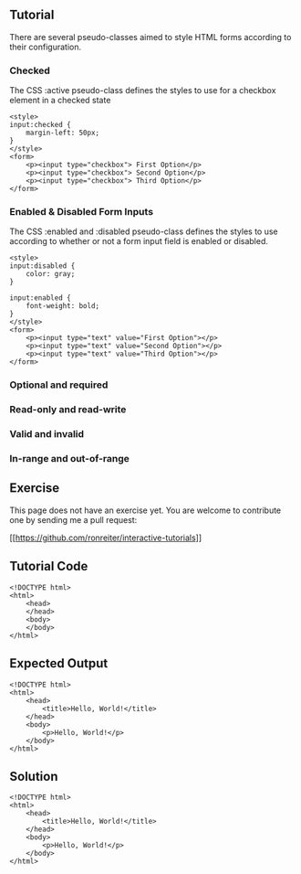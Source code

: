 Tutorial
--------

There are several pseudo-classes aimed to style HTML forms according to their configuration.

### Checked

The CSS :active pseudo-class defines the styles to use for a checkbox element in a checked state

    <style>
    input:checked {
        margin-left: 50px;
    }
    </style>
    <form>
        <p><input type="checkbox"> First Option</p>
        <p><input type="checkbox"> Second Option</p>
        <p><input type="checkbox"> Third Option</p>        
    </form>
    

### Enabled & Disabled Form Inputs

The CSS :enabled and :disabled pseudo-class defines the styles to use according to whether or not a form input field
is enabled or disabled.

    <style>
    input:disabled {
        color: gray;    
    }
    
    input:enabled {
        font-weight: bold;    
    }
    </style>
    <form>
        <p><input type="text" value="First Option"></p>
        <p><input type="text" value="Second Option"></p>
        <p><input type="text" value="Third Option"></p>        
    </form>

### Optional and required

### Read-only and read-write

### Valid and invalid

### In-range and out-of-range




Exercise
--------

This page does not have an exercise yet. You are welcome to contribute one by sending me a pull request:

[[https://github.com/ronreiter/interactive-tutorials]]


Tutorial Code
-------------

    <!DOCTYPE html>
    <html>
        <head>
        </head>
        <body>
        </body>
    </html>
    
Expected Output
---------------

    <!DOCTYPE html>
    <html>
        <head>
            <title>Hello, World!</title>
        </head>
        <body>
            <p>Hello, World!</p>
        </body>
    </html>

Solution
--------

    <!DOCTYPE html>
    <html>
        <head>
            <title>Hello, World!</title>
        </head>
        <body>
            <p>Hello, World!</p>
        </body>
    </html>
